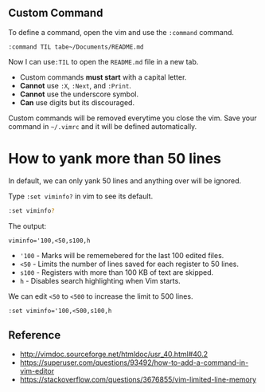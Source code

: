 
## Custom Command

To define a command, open the vim and use the `:command` command.
```
:command TIL tabe~/Documents/README.md
```

Now I can use`:TIL` to open the `README.md` file in a new tab.

- Custom commands **must start** with a capital letter.
- **Cannot** use `:X`, `:Next`, and `:Print`.
- **Cannot** use the underscore symbol.
- **Can** use digits but its discouraged.

Custom commands will be removed everytime you close the vim.
Save your command in `~/.vimrc` and it will be defined automatically. 

# How to yank more than 50 lines

In default, we can only yank 50 lines and anything over will be ignored.

Type `:set viminfo?` in vim to see its default. 

```bash
:set viminfo?
```
The output:
```
viminfo='100,<50,s100,h
```
- `'100` - Marks will be rememebered for the last 100 edited files.
- `<50` - Limits the number of lines saved for each register to 50 lines.
- `s100` - Registers with more than 100 KB of text are skipped.
- `h` - Disables search highlighting when Vim starts.

We can edit `<50` to `<500` to increase the limit to 500 lines.

```
:set viminfo='100,<500,s100,h
```
## Reference
- http://vimdoc.sourceforge.net/htmldoc/usr_40.html#40.2
- https://superuser.com/questions/93492/how-to-add-a-command-in-vim-editor
- https://stackoverflow.com/questions/3676855/vim-limited-line-memory

